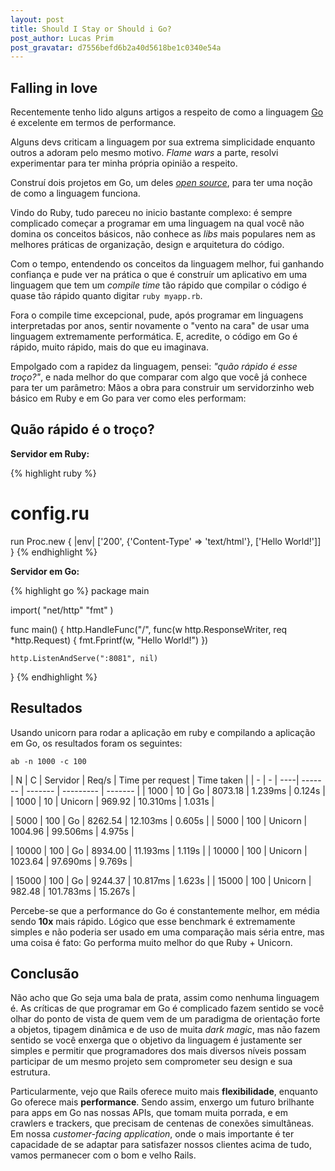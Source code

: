 ```yaml
---
layout: post
title: Should I Stay or Should i Go?
post_author: Lucas Prim
post_gravatar: d7556befd6b2a40d5618be1c0340e54a
---
```


## Falling in love

Recentemente tenho lido alguns artigos a respeito de como a linguagem
[Go](http://www.golang.com) é excelente em termos de performance.

Alguns devs criticam a linguagem por sua extrema simplicidade enquanto outros a
adoram pelo mesmo motivo. _Flame wars_ a parte, resolvi experimentar para ter
minha própria opinião a respeito.

Construí dois projetos em Go, um deles [_open source_](http://www.github.com/lucasprim/s1-twitter-crawler-go),
para ter uma noção de como a linguagem funciona.

Vindo do Ruby, tudo pareceu no inicio bastante complexo: é sempre complicado
começar a programar em uma linguagem na qual você não domina os conceitos
básicos, não conhece as _libs_ mais populares nem as melhores práticas de
organização, design e arquitetura do código.

Com o tempo, entendendo os conceitos da linguagem melhor, fui ganhando
confiança e pude ver na prática o que é construír um aplicativo em uma
linguagem que tem um _compile time_ tão rápido que compilar o
código é quase tão rápido quanto digitar `ruby myapp.rb`.

Fora o compile time excepcional, pude, após programar em linguagens
interpretadas por anos, sentir novamente o "vento na cara" de usar uma linguagem
extremamente performática. E, acredite, o código em Go é rápido, muito
rápido, mais do que eu imaginava.

Empolgado com a rapidez da linguagem, pensei: _"quão rápido é esse troço?"_,
e nada melhor do que comparar com algo que você já conhece para ter um
parâmetro: Mãos a obra para construir um servidorzinho web básico em Ruby e
em Go para ver como eles performam:

## Quão rápido é o troço?

**Servidor em Ruby:**

{% highlight ruby %}
# config.ru
run Proc.new { |env| ['200', {'Content-Type' => 'text/html'}, ['Hello World!']] }
{% endhighlight %}

**Servidor em Go:**

{% highlight go %}
package main

import(
  "net/http"
  "fmt"
)

func main() {
  http.HandleFunc("/", func(w http.ResponseWriter, req *http.Request) {
    fmt.Fprintf(w, "Hello World!")
  })

	http.ListenAndServe(":8081", nil)
}
{% endhighlight %}

## Resultados

Usando unicorn para rodar a aplicação em ruby e compilando a aplicação em Go,
os resultados foram os seguintes:

`ab -n 1000 -c 100`

| N | C | Servidor | Req/s | Time per request | Time taken |
| - | - | ----| ------- | ------- | --------- | ------- |
| 1000  | 10  | Go      | 8073.18 | 1.239ms   | 0.124s  |
| 1000  | 10  | Unicorn | 969.92  | 10.310ms  | 1.031s  |

| 5000  | 100 | Go      | 8262.54 | 12.103ms  | 0.605s  |
| 5000  | 100 | Unicorn | 1004.96 | 99.506ms  | 4.975s  |

| 10000 | 100 | Go      | 8934.00 | 11.193ms  | 1.119s  |
| 10000 | 100 | Unicorn | 1023.64 | 97.690ms  | 9.769s  |

| 15000 | 100 | Go      | 9244.37 | 10.817ms  | 1.623s  |
| 15000 | 100 | Unicorn | 982.48  | 101.783ms | 15.267s |

Percebe-se que a performance do Go é constantemente melhor, em média sendo
**10x** mais rápido.
Lógico que esse benchmark é extremamente simples e não poderia ser
usado em uma comparação mais séria entre, mas uma coisa é fato:
Go performa muito melhor do que Ruby + Unicorn.

## Conclusão

Não acho que Go seja uma bala de prata, assim como nenhuma linguagem é. As
críticas de que programar em Go é complicado fazem sentido se você olhar do ponto
de vista de quem vem de um paradigma de orientação forte a objetos, tipagem
dinâmica e de uso de muita _dark magic_, mas não fazem sentido
se você enxerga que o objetivo da linguagem é justamente ser simples e permitir
que programadores dos mais diversos níveis possam participar de um mesmo projeto
sem comprometer seu design e sua estrutura.

Particularmente, vejo que Rails oferece muito mais **flexibilidade**, enquanto
Go oferece mais **performance**. Sendo assim, enxergo um futuro brilhante para
apps em Go nas nossas APIs, que tomam muita porrada, e em crawlers e trackers,
que precisam de centenas de conexões simultâneas.
Em nossa _customer-facing application_, onde o mais importante é ter capacidade
de se adaptar para satisfazer nossos clientes acima de tudo, vamos permanecer
com o bom e velho Rails.
